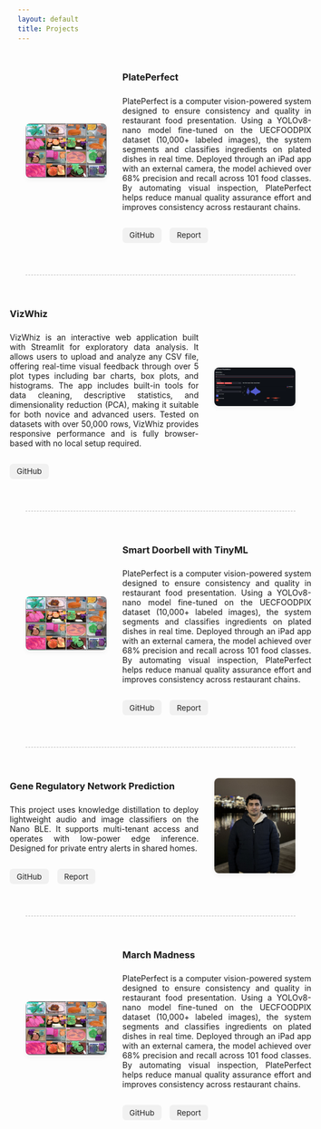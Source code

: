 ```yaml
---
layout: default
title: Projects
---
```


<style>
  .project-container {
    max-width: 1200px;
    margin: 0 auto;
    padding: 1em 1em 1em;
  }

  .project-row {
    display: flex;
    gap: 2em;
    margin-bottom: 4em;
    align-items: stretch;
    justify-content: space-between;
  }

  .even-row {
    flex-direction: row-reverse;
  }

  .project-image-wrapper {
    flex: 0 0 30%;
    display: flex;
    align-items: center;
    justify-content: center;
  }

  .project-text {
    flex: 0 0 70%;
    display: flex;
    flex-direction: column;
    justify-content: center;
  }

  .project-text p {
    text-align: justify;
    margin-top: 0.5em;
  }

  .project-image {
    width: 100%;
    max-height: 300px;
    object-fit: cover;
    border-radius: 8px;
    box-shadow: 0 4px 8px rgba(0, 0, 0, 0.05);
    transition: transform 0.2s ease;
  }

  .project-image:hover {
    transform: scale(1.03);
  }

  .project-buttons {
    margin-top: 1em;
  }

  .project-buttons a {
    display: inline-block;
    margin-right: 0.8em;
    padding: 0.4em 0.9em;
    background-color: #f1f1f1;
    color: #222;
    font-size: 0.85rem;
    text-decoration: none;
    border-radius: 6px;
    transition: background-color 0.2s;
  }

  .project-buttons a:hover {
    background-color: #ddd;
  }

  .project-divider {
    border-top: 1.5px dashed #bbb;
    margin: 2.5em 0;
  }

  @media (max-width: 768px) {
    .project-row {
      flex-direction: column !important;
    }

    .project-image-wrapper,
    .project-text {
      flex: 1 1 100%;
    }

    .project-image {
      height: auto;
      max-height: none;
    }
  }
</style>

<div class="project-container">

  <div class="project-row">
    <div class="project-image-wrapper">
      <img src="/assets/images/Plateperfect.jpg" alt="PlatePerfect" class="project-image">
    </div>
    <div class="project-text">
      <h3>PlatePerfect</h3>
      <p>
        PlatePerfect is a computer vision-powered system designed to ensure consistency and quality in restaurant food presentation.
        Using a YOLOv8-nano model fine-tuned on the UECFOODPIX dataset (10,000+ labeled images), the system segments and classifies
        ingredients on plated dishes in real time. Deployed through an iPad app with an external camera, the model achieved over
        68% precision and recall across 101 food classes. By automating visual inspection, PlatePerfect helps reduce manual
        quality assurance effort and improves consistency across restaurant chains.
      </p>
      <div class="project-buttons">
        <a href="https://github.com/sh3r4zhassan/PlatePerfect" target="_blank">GitHub</a>
        <a href="/assets/pdfs/Does_the_plate_look_correct.pdf" target="_blank">Report</a>
      </div>
    </div>
  </div>

  <div class="project-divider"></div>

  <div class="project-row even-row">
    <div class="project-image-wrapper">
        <img src="/assets/images/VizWhiz.png" alt="VizWhiz" class="project-image">
    </div>
    <div class="project-text">
        <h3>VizWhiz</h3>
        <p>
        VizWhiz is an interactive web application built with Streamlit for exploratory data analysis. It allows users to upload and analyze any CSV file, offering real-time visual feedback through over 5 plot types including bar charts, box plots, and histograms. The app includes built-in tools for data cleaning, descriptive statistics, and dimensionality reduction (PCA), making it suitable for both novice and advanced users. Tested on datasets with over 50,000 rows, VizWhiz provides responsive performance and is fully browser-based with no local setup required.
        </p>
        <div class="project-buttons">
        <a href="https://github.com/sh3r4zhassan/VizWhiz" target="_blank">GitHub</a>
        </div>
    </div>
  </div>


  <div class="project-divider"></div>

  <div class="project-row">
    <div class="project-image-wrapper">
        <img src="/assets/images/Plateperfect.jpg" alt="PlatePerfect" class="project-image">
    </div>
    <div class="project-text">
      <h3>Smart Doorbell with TinyML</h3>
      <p>
        PlatePerfect is a computer vision-powered system designed to ensure consistency and quality in restaurant food presentation.
        Using a YOLOv8-nano model fine-tuned on the UECFOODPIX dataset (10,000+ labeled images), the system segments and classifies
        ingredients on plated dishes in real time. Deployed through an iPad app with an external camera, the model achieved over
        68% precision and recall across 101 food classes. By automating visual inspection, PlatePerfect helps reduce manual
        quality assurance effort and improves consistency across restaurant chains.
      </p>
      <div class="project-buttons">
        <a href="https://github.com/sh3r4zhassan/PlatePerfect" target="_blank">GitHub</a>
        <a href="/assets/pdfs/Does_the_plate_look_correct.pdf" target="_blank">Report</a>
      </div>
    </div>
  </div>

  <div class="project-divider"></div>

  <div class="project-row even-row">
    <div class="project-image-wrapper">
        <img src="/assets/images/profile.jpg" alt="Smart Doorbell" class="project-image">
    </div>
    <div class="project-text">
      <h3>Gene Regulatory Network Prediction</h3>
      <p>
        This project uses knowledge distillation to deploy lightweight audio and image classifiers on the Nano BLE.
        It supports multi-tenant access and operates with low-power edge inference. Designed for private entry alerts in shared homes.
      </p>
      <div class="project-buttons">
        <a href="https://github.com/your/tinyml-doorbell" target="_blank">GitHub</a>
        <a href="/assets/pdfs/TinyML_Doorbell_Report.pdf" target="_blank">Report</a>
      </div>
    </div>
  </div>

  <div class="project-divider"></div>

  <div class="project-row">
    <div class="project-image-wrapper">
        <img src="/assets/images/Plateperfect.jpg" alt="PlatePerfect" class="project-image">
    </div>
    <div class="project-text">
      <h3>March Madness</h3>
      <p>
        PlatePerfect is a computer vision-powered system designed to ensure consistency and quality in restaurant food presentation.
        Using a YOLOv8-nano model fine-tuned on the UECFOODPIX dataset (10,000+ labeled images), the system segments and classifies
        ingredients on plated dishes in real time. Deployed through an iPad app with an external camera, the model achieved over
        68% precision and recall across 101 food classes. By automating visual inspection, PlatePerfect helps reduce manual
        quality assurance effort and improves consistency across restaurant chains.
      </p>
      <div class="project-buttons">
        <a href="https://github.com/sh3r4zhassan/PlatePerfect" target="_blank">GitHub</a>
        <a href="/assets/pdfs/Does_the_plate_look_correct.pdf" target="_blank">Report</a>
      </div>
    </div>
   </div>



</div>
